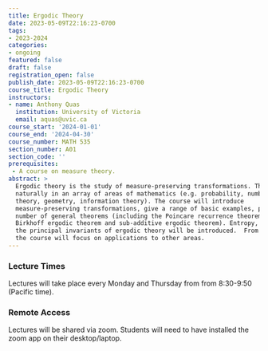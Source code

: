 ```yaml
---
title: Ergodic Theory
date: 2023-05-09T22:16:23-0700
tags:
- 2023-2024
categories:
- ongoing
featured: false
draft: false
registration_open: false
publish_date: 2023-05-09T22:16:23-0700
course_title: Ergodic Theory
instructors:
- name: Anthony Quas
  institution: University of Victoria
  email: aquas@uvic.ca
course_start: '2024-01-01'
course_end: '2024-04-30'
course_number: MATH 535
section_number: A01
section_code: ''
prerequisites:
 - A course on measure theory.
abstract: >
  Ergodic theory is the study of measure-preserving transformations. These occur
  naturally in an array of areas of mathematics (e.g. probability, number
  theory, geometry, information theory). The course will introduce
  measure-preserving transformations, give a range of basic examples, prove a
  number of general theorems (including the Poincare recurrence theorem, the
  Birkhoff ergodic theorem and sub-additive ergodic theorem). Entropy, one of
  the principal invariants of ergodic theory will be introduced.  From there,
  the course will focus on applications to other areas.
---
```


### Lecture Times
Lectures will take place every Monday and Thursday from from 8:30-9:50 (Pacific time).

### Remote Access
Lectures will be shared via zoom. Students will need to have installed the zoom
app on their desktop/laptop.
